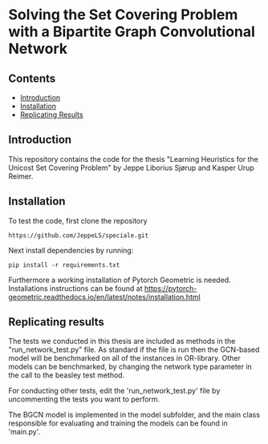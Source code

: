 # Solving the Set Covering Problem with a Bipartite Graph Convolutional Network

## Contents

* [Introduction](https://github.com/JeppeLS/speciale#Introduction)
* [Installation](https://github.com/JeppeLS/speciale#Installation)
* [Replicating Results](https://github.com/JeppeLS/speciale#Replicating-results)

## Introduction
This repository contains the code for the thesis "Learning Heuristics for the Unicost Set Covering Problem" by Jeppe Liborius Sjørup and Kasper Urup Reimer.

## Installation
To test the code, first clone the repository
```
https://github.com/JeppeLS/speciale.git
```
Next install dependencies by running:
```
pip install -r requirements.txt
```
Furthermore a working installation of Pytorch Geometric is needed. Installations instructions can be found at https://pytorch-geometric.readthedocs.io/en/latest/notes/installation.html

## Replicating results

The tests we conducted in this thesis are included as methods in the "run_network_test.py" file. 
As standard if the file is run then the GCN-based model will be benchmarked on all of the instances in OR-library.
Other models can be benchmarked, by changing the network type parameter in the call to the beasley test method.

For conducting other tests, edit the 'run_network_test.py' file by uncommenting the tests you want to perform.

The BGCN model is implemented in the model subfolder, and the main class responsible for evaluating and training the models
can be found in 'main.py'. 
